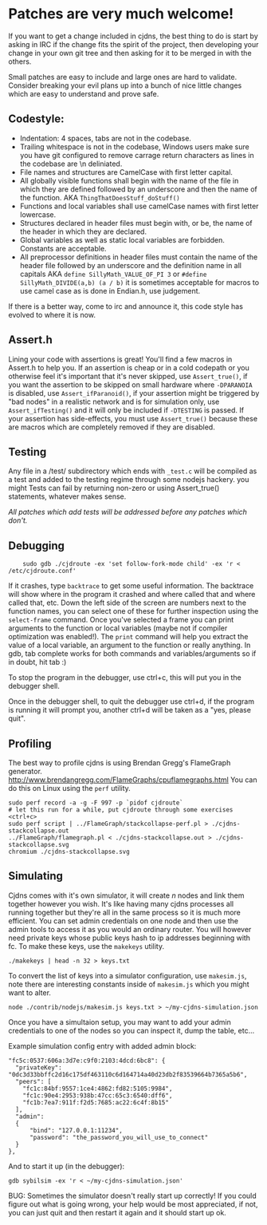 Patches are very much welcome!
==============================

If you want to get a change included in cjdns, the best thing to do is start by
asking in IRC if the change fits the spirit of the project, then developing
your change in your own git tree and then asking for it to be merged in with
the others.

Small patches are easy to include and large ones are hard to validate. Consider
breaking your evil plans up into a bunch of nice little changes which are easy
to understand and prove safe.


Codestyle:
----------

* Indentation: 4 spaces, tabs are not in the codebase.
* Trailing whitespace is not in the codebase, Windows users make sure you have
  git configured to remove carrage return characters as lines in the codebase
  are \n deliniated.
* File names and structures are CamelCase with first letter capital.
* All globally visible functions shall begin with the name of the file in which
  they are defined followed by an underscore and then the name of the function.
  AKA `ThingThatDoesStuff_doStuff()`
* Functions and local variables shall use camelCase names with first letter
  lowercase.
* Structures declared in header files must begin with, or be, the name of the
  header in which they are declared.
* Global variables as well as static local variables are forbidden. Constants
  are acceptable.
* All preprocessor definitions in header files must contain the name of the
  header file followed by an underscore and the definition name in all capitals
  AKA `define SillyMath_VALUE_OF_PI 3` or `#define SillyMath_DIVIDE(a,b) (a /
  b)` it is sometimes acceptable for macros to use camel case as is done in
  Endian.h, use judgement.

If there is a better way, come to irc and announce it, this code style has
evolved to where it is now.

Assert.h
--------

Lining your code with assertions is great! You'll find a few macros in Assert.h
to help you. If an assertion is cheap or in a cold codepath or you otherwise feel
it's important that it's never skipped, use `Assert_true()`, if you want the
assertion to be skipped on small hardware where `-DPARANOIA` is disabled, use
`Assert_ifParanoid()`, if your assertion might be triggered by "bad nodes" in a
realistic network and is for simulation only, use `Assert_ifTesting()` and it
will only be included if `-DTESTING` is passed. If your assertion has
side-effects, you must use `Assert_true()` because these are macros which
are completely removed if they are disabled.


Testing
-------

Any file in a /test/ subdirectory which ends with `_test.c` will be compiled as
a test and added to the testing regime through some nodejs hackery. you might
Tests can fail by returning non-zero or using Assert_true() statements, whatever
makes sense.

*All patches which add tests will be addressed before any patches which don't.*


Debugging
---------

        sudo gdb ./cjdroute -ex 'set follow-fork-mode child' -ex 'r < /etc/cjdroute.conf'

If it crashes, type `backtrace` to get some useful information.
The backtrace will show where in the program it crashed and where called that
and where called that, etc. Down the left side of the screen are numbers next
to the function names, you can select one of these for further inspection using
the `select-frame` command. Once you've selected a frame you can print arguments
to the function or local variables (maybe not if compiler optimization was
enabled!). The `print` command will help you extract the value of a local variable,
an argument to the function or really anything. In gdb, tab complete works for both
commands and variables/arguments so if in doubt, hit tab :)

To stop the program in the debugger, use ctrl+c, this will put you in the debugger shell.

Once in the debugger shell, to quit the debugger use ctrl+d, if the program is
running it will prompt you, another ctrl+d will be taken as a "yes, please quit".


Profiling
---------

The best way to profile cjdns is using Brendan Gregg's FlameGraph generator.
http://www.brendangregg.com/FlameGraphs/cpuflamegraphs.html
You can do this on Linux using the `perf` utility.

    sudo perf record -a -g -F 997 -p `pidof cjdroute`
    # let this run for a while, put cjdroute through some exercises
    <ctrl+c>
    sudo perf script | ../FlameGraph/stackcollapse-perf.pl > ./cjdns-stackcollapse.out
    ../FlameGraph/flamegraph.pl < ./cjdns-stackcollapse.out > ./cjdns-stackcollapse.svg
    chromium ./cjdns-stackcollapse.svg


Simulating
----------

Cjdns comes with it's own simulator, it will create *n* nodes and link them together
however you wish. It's like having many cjdns processes all running together but they're
all in the same process so it is much more efficient. You can set admin credentials on
one node and then use the admin tools to access it as you would an ordinary router.
You will however need private keys whose public keys hash to ip addresses beginning with
fc. To make these keys, use the `makekeys` utility.

    ./makekeys | head -n 32 > keys.txt

To convert the list of keys into a simulator configuration, use `makesim.js`, note there
are interesting constants inside of `makesim.js` which you might want to alter.

    node ./contrib/nodejs/makesim.js keys.txt > ~/my-cjdns-simulation.json

Once you have a simultaion setup, you may want to add your admin credentials to one of
the nodes so you can inspect it, dump the table, etc...

Example simulation config entry with added admin block:

    "fc5c:0537:606a:3d7e:c9f0:2103:4dcd:6bc8": {
      "privateKey": "0dc3d33bbffc2d16c175df463110c6d164714a40d23db2f83539664b7365a5b6",
      "peers": [
        "fc1c:84bf:9557:1ce4:4862:fd82:5105:9984",
        "fc1c:90e4:2953:938b:47cc:65c3:6540:dff6",
        "fc1b:7ea7:911f:f2d5:7685:ac22:6c4f:8b15"
      ],
      "admin":
      {
          "bind": "127.0.0.1:11234",
          "password": "the_password_you_will_use_to_connect"
      }
    },

And to start it up (in the debugger):

    gdb sybilsim -ex 'r < ~/my-cjdns-simulation.json'

BUG: Sometimes the simulator doesn't really start up correctly! If you could figure out
what is going wrong, your help would be most appreciated, if not, you can just quit and
then restart it again and it should start up ok.
